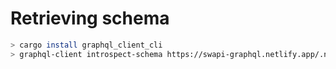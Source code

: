 # Retrieving schema

```sh
> cargo install graphql_client_cli
> graphql-client introspect-schema https://swapi-graphql.netlify.app/.netlify/functions/index > schema.json
```